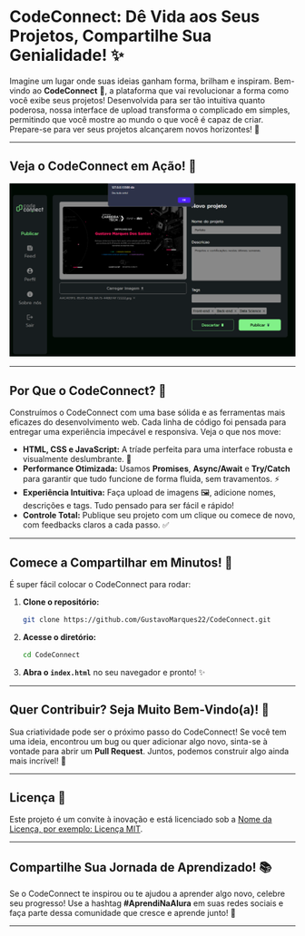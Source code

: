 # CodeConnect: Dê Vida aos Seus Projetos, Compartilhe Sua Genialidade\! ✨

Imagine um lugar onde suas ideias ganham forma, brilham e inspiram. Bem-vindo ao **CodeConnect** 👋, a plataforma que vai revolucionar a forma como você exibe seus projetos\! Desenvolvida para ser tão intuitiva quanto poderosa, nossa interface de upload transforma o complicado em simples, permitindo que você mostre ao mundo o que você é capaz de criar. Prepare-se para ver seus projetos alcançarem novos horizontes\! 🚀

-----

## Veja o CodeConnect em Ação\! 👀

![Captura de tela da aplicação da CodeConnect](img/CodeConnect.png/)

-----

## Por Que o CodeConnect? 🤔

Construímos o CodeConnect com uma base sólida e as ferramentas mais eficazes do desenvolvimento web. Cada linha de código foi pensada para entregar uma experiência impecável e responsiva. Veja o que nos move:

  * **HTML, CSS e JavaScript:** A tríade perfeita para uma interface robusta e visualmente deslumbrante. 🎨
  * **Performance Otimizada:** Usamos **Promises**, **Async/Await** e **Try/Catch** para garantir que tudo funcione de forma fluida, sem travamentos. ⚡
  * **Experiência Intuitiva:** Faça upload de imagens 🖼️, adicione nomes, descrições e tags. Tudo pensado para ser fácil e rápido\!
  * **Controle Total:** Publique seu projeto com um clique ou comece de novo, com feedbacks claros a cada passo. ✅

-----

## Comece a Compartilhar em Minutos\! 🚀

É super fácil colocar o CodeConnect para rodar:

1.  **Clone o repositório:**
    ```bash
    git clone https://github.com/GustavoMarques22/CodeConnect.git
    ```
2.  **Acesse o diretório:**
    ```bash
    cd CodeConnect
    ```
3.  **Abra o `index.html`** no seu navegador e pronto\! ✨

-----

## Quer Contribuir? Seja Muito Bem-Vindo(a)\! 💖

Sua criatividade pode ser o próximo passo do CodeConnect\! Se você tem uma ideia, encontrou um bug ou quer adicionar algo novo, sinta-se à vontade para abrir um **Pull Request**. Juntos, podemos construir algo ainda mais incrível\! 🤝

-----

## Licença 📄

Este projeto é um convite à inovação e está licenciado sob a [Nome da Licença, por exemplo: Licença MIT](https://www.google.com/search?q=LINK_PARA_LICENCA).

-----

## Compartilhe Sua Jornada de Aprendizado\! 📚

Se o CodeConnect te inspirou ou te ajudou a aprender algo novo, celebre seu progresso\! Use a hashtag **\#AprendiNaAlura** em suas redes sociais e faça parte dessa comunidade que cresce e aprende junto\! 🚀

-----
